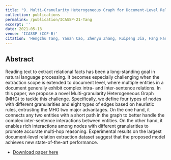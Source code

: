 ```yaml
---
title: "9. Multi-Granularity Heterogeneous Graph for Document-Level Relation Extraction"
collection: publications
permalink: /publication/ICASSP-21-Tang
excerpt: ''
date: 2021-05-13
venue: 'ICASSP (CCF-B)'
citation: 'Hengzhu Tang, Yanan Cao, Zhenyu Zhang, Ruipeng Jia, Fang Fang, Shi Wang: Multi-Granularity Heterogeneous Graph for Document-Level Relation Extraction. ICASSP 2021: 7683-7687'
---
```

Abstract
--
Reading text to extract relational facts has been a long-standing goal in natural language processing. It becomes especially challenging when the extraction scope is extended to document level, where multiple entities in a document generally exhibit complex intra- and inter-sentence relations. In this paper, we propose a novel Multi-granularity Heterogeneous Graph (MHG) to tackle this challenge. Specifically, we define four types of nodes with different granularities and eight types of edges based on heuristic rules, entrusting the MHG two major advantages. On the one hand, it connects any two entities with a short path in the graph to better handle the complex inter-sentence interactions between entities. On the other hand, it enables rich interactions among nodes with different granularities to promote accurate multi-hop reasoning. Experimental results on the largest document-level relation extraction dataset suggest that the proposed model achieves new state-of-the-art performance.

- [Download paper here](https://ieeexplore.ieee.org/document/9414755)
